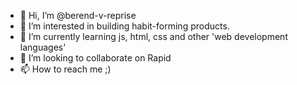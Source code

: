 - 👋 Hi, I’m @berend-v-reprise
- 👀 I’m interested in building habit-forming products.
- 🌱 I’m currently learning js, html, css and other 'web development languages'
- 💞️ I’m looking to collaborate on Rapid
- 📫 How to reach me ;)

<!---
berend-v-reprise/berend-v-reprise is a ✨ special ✨ repository because its `README.md` (this file) appears on your GitHub profile.
You can click the Preview link to take a look at your changes.
--->
